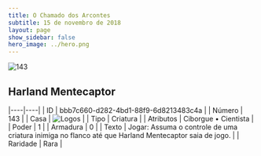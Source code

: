 ```yaml
---
title: O Chamado dos Arcontes
subtitle: 15 de novembro de 2018
layout: page
show_sidebar: false
hero_image: ../hero.png
---
```


![143](https://cdn.keyforgegame.com/media/card_front/pt/341_143_G7C9MP3P4VX2_pt.png)

## Harland Mentecaptor

|----|----|
| ID | bbb7c660-d282-4bd1-88f9-6d8213483c4a |
| Número | 143 |
| Casa | ![Logos](https://archonarcana.com/images/thumb/c/ce/Logos.png/22px-Logos.png "Logos") |
| Tipo | Criatura |
| Atributos | Ciborgue • Cientista |
| Poder | 1 |
| Armadura | 0 |
| Texto | Jogar: Assuma o controle de uma criatura inimiga no flanco até que Harland Mentecaptor saia de jogo. |
| Raridade | Rara |
